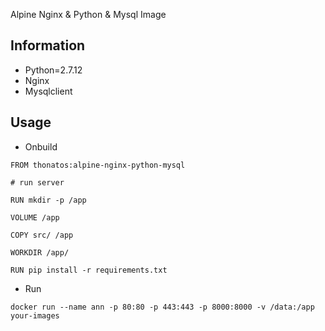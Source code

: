 Alpine Nginx & Python & Mysql Image

## Information

- Python=2.7.12
- Nginx
- Mysqlclient
	
## Usage

- Onbuild 

```
FROM thonatos:alpine-nginx-python-mysql

# run server

RUN mkdir -p /app

VOLUME /app

COPY src/ /app

WORKDIR /app/

RUN pip install -r requirements.txt
```

- Run

```
docker run --name ann -p 80:80 -p 443:443 -p 8000:8000 -v /data:/app your-images
```